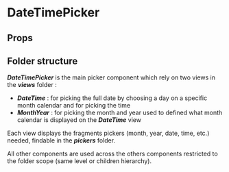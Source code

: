 # DateTimePicker

## Props

## Folder structure

**_DateTimePicker_** is the main picker component which rely on two views in the **_views_** folder :
- **_DateTime_** : for picking the full date by choosing a day on a specific month calendar and for picking the time
- **_MonthYear_** : for picking the month and year used to defined what month calendar is displayed on the **_DateTime_** view

Each view displays the fragments pickers (month, year, date, time, etc.) needed, findable in the **_pickers_** folder.

All other components are used across the others components restricted to the folder scope (same level or children hierarchy).
